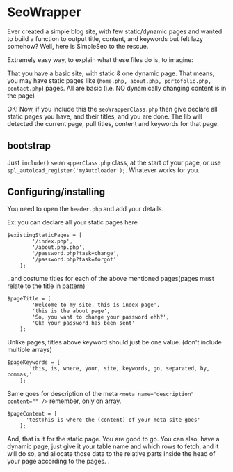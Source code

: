 SeoWrapper
===========================

Ever created a simple blog site, with few static/dynamic pages and wanted to build a function to output title, content, and keywords but felt lazy somehow? Well, here is SimpleSeo to the rescue. 


Extremely easy way, to explain what these files do is, to imagine: 

That you have a basic site, with static & one dynamic page. That means, you may have static pages like
(`home.php, about.php, portofolio.php, contact.php`) pages. All are basic (i.e. NO dynamically changing content is in the page)

OK! Now, if you include this the `seoWrapperClass.php`  then give declare all static pages you have, and their titles, 
and you are done. The lib will detected the current page, pull titles, content and keywords for that page. 


## bootstrap  

Just `include()` `seoWrapperClass.php` class, at the start of your page, or use `spl_autoload_register('myAutoloader');`. Whatever works for you. 


## Configuring/installing

You need to open the `header.php` and add your details. 

Ex:  you can declare all your static pages here

    $existingStaticPages = [
            '/index.php',
            '/about.php.php',
            '/password.php?task=change',
            '/password.php?task=forgot'
        ];
		 


..and costume titles for each of the above mentioned pages(pages must relate to the title in pattern)

    $pageTitle = [
            'Welcome to my site, this is index page',
            'this is the about page',
            'So, you want to change your password ehh?',
            'Ok! your password has been sent'
        ];



Unlike pages, titles above keyword should just be one value. (don't include multiple arrays)

    $pageKeywords = [
           'this, is, where, your, site, keywords, go, separated, by, commas,'
        ];


Same goes for description of the meta `<meta name="description" content="" />` remember, only on array.

    $pageContent = [
          'testThis is where the (content) of your meta site goes'
        ];



And, that is it for the static page. You are good to go. You can also, have a dynamic page, just give  it your table name and which rows to fetch, and it will do so, and allocate those data to the relative parts inside the head of your page according to the pages. .



